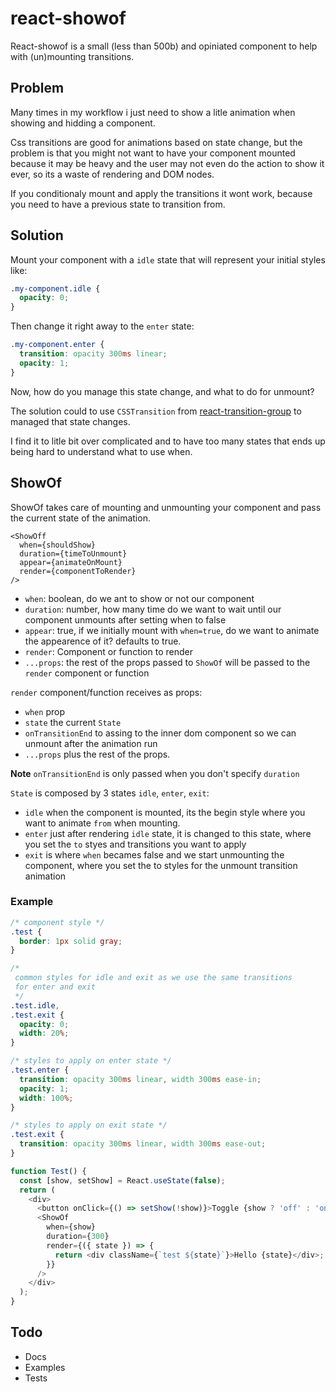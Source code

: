 # react-showof

React-showof is a small (less than 500b) and opiniated component to help with (un)mounting transitions.

## Problem

Many times in my workflow i just need to show a litle animation when showing and hidding a component.

Css transitions are good for animations based on state change, but the problem is that
you might not want to have your component mounted because it may be heavy and the user
may not even do the action to show it ever, so its a waste of rendering and DOM nodes.

If you conditionaly mount and apply the transitions it wont work, because you need to
have a previous state to transition from.

## Solution

Mount your component with a `idle` state that will represent your initial styles like:

```css
.my-component.idle {
  opacity: 0;
}
```

Then change it right away to the `enter` state:

```css
.my-component.enter {
  transition: opacity 300ms linear;
  opacity: 1;
}
```

Now, how do you manage this state change, and what to do for unmount?

The solution could to use `CSSTransition` from [react-transition-group](http://reactcommunity.org/react-transition-group/css-transition) to managed that state changes.

I find it to litle bit over complicated and to have too many states that ends up being hard to understand what to use when.

## ShowOf

ShowOf takes care of mounting and unmounting your component and pass the current state of
the animation.

```tsx
<ShowOff
  when={shouldShow}
  duration={timeToUnmount}
  appear={animateOnMount}
  render={componentToRender}
/>
```

- `when`: boolean, do we ant to show or not our component
- `duration`: number, how many time do we want to wait until our component unmounts after setting when to false
- `appear`: true, if we initially mount with `when=true`, do we want to animate the appearence of it? defaults to true.
- `render`: Component or function to render
- `...props`: the rest of the props passed to `ShowOf` will be passed to the `render` component or function

`render` component/function receives as props:

- `when` prop
- `state` the current `State`
- `onTransitionEnd` to assing to the inner dom component so we can unmount after the animation run
- `...props` plus the rest of the props.

**Note** `onTransitionEnd` is only passed when you don't specify `duration`

`State` is composed by 3 states `idle`, `enter`, `exit`:

- `idle` when the component is mounted, its the begin style where you want to animate `from` when mounting.
- `enter` just after rendering `idle` state, it is changed to this state, where you set the `to` styes and transitions you want to apply
- `exit` is where `when` becames false and we start unmounting the component, where you set the to styles for the unmount transition animation

### Example

```css
/* component style */
.test {
  border: 1px solid gray;
}

/* 
 common styles for idle and exit as we use the same transitions 
 for enter and exit
 */
.test.idle,
.test.exit {
  opacity: 0;
  width: 20%;
}

/* styles to apply on enter state */
.test.enter {
  transition: opacity 300ms linear, width 300ms ease-in;
  opacity: 1;
  width: 100%;
}

/* styles to apply on exit state */
.test.exit {
  transition: opacity 300ms linear, width 300ms ease-out;
}
```

```js
function Test() {
  const [show, setShow] = React.useState(false);
  return (
    <div>
      <button onClick={() => setShow(!show)}>Toggle {show ? 'off' : 'on'}</button>
      <ShowOf
        when={show}
        duration={300}
        render={({ state }) => {
          return <div className={`test ${state}`}>Hello {state}</div>;
        }}
      />
    </div>
  );
}
```

## Todo

- Docs
- Examples
- Tests
